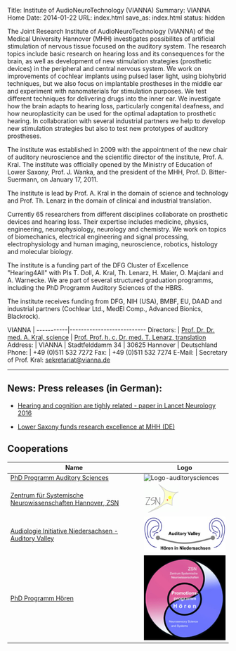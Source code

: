 Title: Institute of AudioNeuroTechnology (VIANNA)
Summary: VIANNA Home
Date: 2014-01-22
URL: index.html
save_as: index.html
status: hidden
<!-- The previous two lines make this the Homepage -->


The Joint Research Institute of AudioNeuroTechnology (VIANNA) of the Medical University Hannover (MHH) investigates possibilites of artificial stimulation of nervous tissue focused on the auditory system. The research topics include basic research on hearing loss and its consequences for the brain, as well as development of new stimulation strategies (prosthetic devices) in the peripheral and central nervous system. We work on improvements of cochlear implants using pulsed laser light, using biohybrid techniques, but we also focus on implantable prostheses in the middle ear and experiment with nanomaterials for stimulation purposes. We test different techniques for delivering drugs into the inner ear. We investigate how the brain adapts to hearing loss, particularly congenital deafness, and how neuroplasticity can be used for the optimal adaptation to prosthetic hearing. In collaboration with several industrial partners we help to develop new stimulation strategies but also to test new prototypes of auditory prostheses.

The institute was established in 2009 with the appointment of the new chair of auditory neuroscience and the scientific director of the institute, Prof. A. Kral. The institute was officially opened by the Ministry of Education of Lower Saxony, Prof. J. Wanka, and the president of the MHH, Prof. D. Bitter-Suermann, on January 17, 2011. 

The institute is lead by Prof. A. Kral in the domain of science and technology and Prof. Th. Lenarz in the domain of clinical and industrial translation. 

Currently 65 researchers from different disciplines collaborate on prosthetic devices and hearing loss. Their expertise includes medicine, physics, engineering, neurophysiology, neurology and chemistry. We work on topics of biomechanics, electrical engineering and signal processing, electrophysiology and human imaging, neuroscience, robotics, histology and molecular biology. 

The institute is a funding part of the DFG Cluster of Excellence "Hearing4All" with PIs T. Doll, A. Kral, Th. Lenarz, H. Maier, O. Majdani and A. Warnecke. We are part of several structured graduation programms, including the PhD Programm Auditory Sciences of the HBRS.

The institute receives funding from DFG, NIH (USA), BMBF, EU, DAAD and industrial partners (Cochlear Ltd., MedEl Comp., Advanced Bionics, Blackrock). 


VIANNA     |
-----------|---------------------------
Directors: | [Prof. Dr. Dr. med. A. Kral, science](http://www.neuroprostheses.com/)
           | [Prof. Prof. h. c. Dr. med. T. Lenarz, translation](http://www.mhh-hno.de)
Address:   | VIANNA
           | Stadtfelddamm 34
           | 30625 Hannover
           | Deutschland
Phone:     | +49 (0)511 532 7272
Fax:       | +49 (0)511 532 7274
E-Mail:    | Secretary of Prof. Kral: <sekretariat@vianna.de>


* * * * * * * * * * * * *

## News: Press releases (in German):


- [Hearing and cognition are tighly related - paper in Lancet Neurology 2016](https://www.mh-hannover.de/46.html?&tx_ttnews%5Btt_news%5D=4495&cHash=9372250e91868167c310b0d3a8c1a088)

- [Lower Saxony funds research excellence at MHH (DE)](https://www.mh-hannover.de/46.html?&tx_ttnews%5Btt_news%5D=4513&cHash=e49273834517320895694558489ed500)


## Cooperations

Name                                                                     | Logo
-------------------------------------------------------------------------|--------------------------------------------------------------------------------------------------------
[PhD Programm Auditory Sciences][auditorysciences]                       | ![Logo-auditorysciences](http://www.neuroprostheses.com/AuditorySciences/Main_files/2-logo%20phd%20programm%20auditory%20sciences.png)
[Zentrum für Systemische Neurowissenschaften Hannover, ZSN][ZSN]         | [![ZSN](zsn.gif)][ZSN]
[Audiologie Initiative Niedersachsen - Auditory Valley][Auditory Valley] | [![Audiologie Initiative Niedersachsen - Auditory Valley (Logo)](auditory_valley.jpg)][Auditory Valley]
[PhD Programm Hören][PhD Hearing]                                        | [![Promotionsprogramm Hören (Logo)](promotionsprogramm_hoeren_logo.jpg)][PhD Hearing]



<!-- Hier folgen nun die Definitionen der Links, die oben in der Tabelle benutzt werden. -->

[auditorysciences]: http://www.neuroprostheses.com/AuditorySciences/Main.html

[ZSN]: http://www.tiho-hannover.de/studium-lehre/promotion-und-phd-programme/phd-systems-neuroscience/

[Auditory Valley]: http://www.hoertech.de/ain/web/audiologie-initiative/index.shtml

[PhD Hearing]: http://www.phd-program-hearing.de
